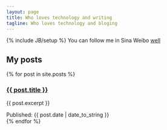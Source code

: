 ```yaml
---
layout: page
title: Who loves technology and writing
tagline: Who loves technology and bloging
---
```

{% include JB/setup %}
You can follow me in Sina Weibo [well](http://weibo.com/swwol/home)
    
## My posts
<!--
<ul class="posts">
  {% for post in site.posts %}
    <li><span>{{ post.date | date_to_string }}</span> &raquo; <a href="{{ BASE_PATH }}{{ post.url }}">{{ post.title }}</a></li>
  {% endfor %}
</ul>
-->
{% for post in site.posts %}
<div class="article">
    <h3 class="title"><a href="{{ site.url }}{{ post.url }}" title="{{ post.title }}">{{ post.title }}</a></h3>
    <article class="rexp">
    <p>{{ post.excerpt }}</p>
    </article>
    <a href="{{ site.url }}{{ post.url }}" class="more"><i class="icon-link"></i></a>
    <div class="info">
        <span class="info-title"><i class="icon-calendar"></i> Published: </span>
        <span class="info-date">{{ post.date | date_to_string }}</span>
    </div>
</div>
{% endfor %}

<!--
## Notice

This theme is still unfinished. If you'd like to be added as a contributor, [please fork](http://github.com/plusjade/jekyll-bootstrap)!
We need to clean up the themes, make theme usage guides with theme-specific markup examples.
-->

